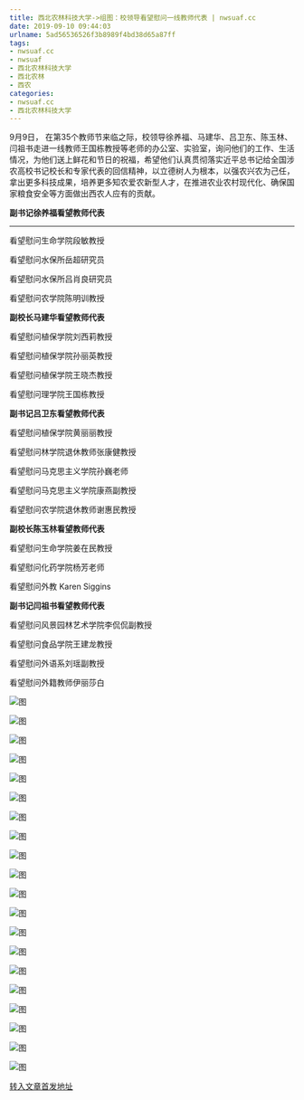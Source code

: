 ```yaml
---
title: 西北农林科技大学->组图：校领导看望慰问一线教师代表 | nwsuaf.cc
date: 2019-09-10 09:44:03
urlname: 5ad56536526f3b8989f4bd38d65a87ff
tags: 
- nwsuaf.cc
- nwsuaf
- 西北农林科技大学
- 西北农林
- 西农
categories:
- nwsuaf.cc
- 西北农林科技大学
---
```



9月9日， 在第35个教师节来临之际，校领导徐养福、马建华、吕卫东、陈玉林、闫祖书走进一线教师王国栋教授等老师的办公室、实验室，询问他们的工作、生活情况，为他们送上鲜花和节日的祝福，希望他们认真贯彻落实近平总书记给全国涉农高校书记校长和专家代表的回信精神，以立德树人为根本，以强农兴农为己任，拿出更多科技成果，培养更多知农爱农新型人才，在推进农业农村现代化、确保国家粮食安全等方面做出西农人应有的贡献。

**副书记徐养福看望教师代表**

****

看望慰问生命学院段敏教授

看望慰问水保所岳超研究员

看望慰问水保所吕肖良研究员

看望慰问农学院陈明训教授

**副校长马建华看望教师代表**

看望慰问植保学院刘西莉教授

看望慰问植保学院孙丽英教授

看望慰问植保学院王晓杰教授

看望慰问理学院王国栋教授

**副书记吕卫东看望教师代表**

看望慰问植保学院黄丽丽教授

看望慰问林学院退休教师张康健教授

看望慰问马克思主义学院孙巍老师

看望慰问马克思主义学院康燕副教授

看望慰问农学院退休教师谢惠民教授

**副校长陈玉林看望教师代表**

看望慰问生命学院姜在民教授

看望慰问化药学院杨芳老师

看望慰问外教 Karen Siggins

**副书记闫祖书看望教师代表**

看望慰问风景园林艺术学院李侃侃副教授

看望慰问食品学院王建龙教授

看望慰问外语系刘瑶副教授

看望慰问外籍教师伊丽莎白



![图](https://news.nwsuaf.edu.cn/images/content/2019-09/20190909175501449751.jpg)

![图](https://news.nwsuaf.edu.cn/images/content/2019-09/20190909175423504672.jpg)

![图](https://news.nwsuaf.edu.cn/images/content/2019-09/20190909175355257532.jpg)

![图](https://news.nwsuaf.edu.cn/images/content/2019-09/20190909175339315457.jpg)

![图](https://news.nwsuaf.edu.cn/images/content/2019-09/20190909175255228311.jpg)

![图](https://news.nwsuaf.edu.cn/images/content/2019-09/20190909175213543212.jpg)

![图](https://news.nwsuaf.edu.cn/images/content/2019-09/20190909175157446161.jpg)

![图](https://news.nwsuaf.edu.cn/images/content/2019-09/20190909175002260003.jpg)

![图](https://news.nwsuaf.edu.cn/images/content/2019-09/20190909174944606955.jpg)

![图](https://news.nwsuaf.edu.cn/images/content/2019-09/20190909174918193801.jpg)

![图](https://news.nwsuaf.edu.cn/images/content/2019-09/20190909174858062743.jpg)

![图](https://news.nwsuaf.edu.cn/images/content/2019-09/20190909174831627670.jpg)

![图](https://news.nwsuaf.edu.cn/images/content/2019-09/20190909175900826113.jpg)

![图](https://news.nwsuaf.edu.cn/images/content/2019-09/20190909175841439093.jpg)

![图](https://news.nwsuaf.edu.cn/images/content/2019-09/20190909175823700985.jpg)

![图](https://news.nwsuaf.edu.cn/images/content/2019-09/20190909175804920844.jpg)

![图](https://news.nwsuaf.edu.cn/images/content/2019-09/20190909182934312919.jpg)

![图](https://news.nwsuaf.edu.cn/images/content/2019-09/20190909182916068899.jpg)

![图](https://news.nwsuaf.edu.cn/images/content/2019-09/20190909182855393735.jpg)

![图](https://news.nwsuaf.edu.cn/images/content/2019-09/20190909182818692617.jpg)

[转入文章首发地址](https://news.nwsuaf.edu.cn/xnxw/91694.htm)